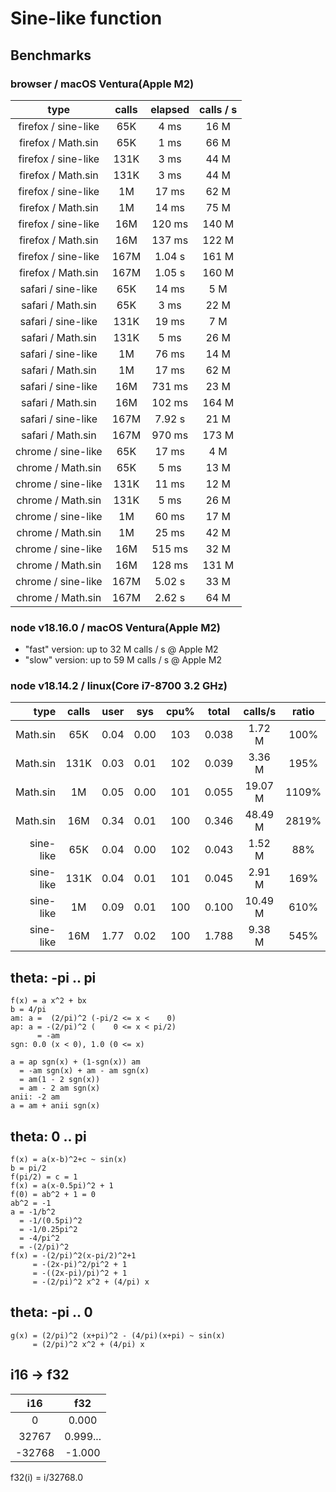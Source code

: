 # Sine-like function

## Benchmarks

### browser / macOS Ventura(Apple M2)

| type                | calls | elapsed | calls / s |
|:-------------------:|:-----:|:-------:|:---------:|
| firefox / sine-like |  65K  |   4 ms  |  16 M     |
| firefox / Math.sin  |  65K  |   1 ms  |  66 M     |
| firefox / sine-like | 131K  |   3 ms  |  44 M     |
| firefox / Math.sin  | 131K  |   3 ms  |  44 M     |
| firefox / sine-like |   1M  |  17 ms  |  62 M     |
| firefox / Math.sin  |   1M  |  14 ms  |  75 M     |
| firefox / sine-like |  16M  | 120 ms  | 140 M     |
| firefox / Math.sin  |  16M  | 137 ms  | 122 M     |
| firefox / sine-like | 167M  | 1.04 s  | 161 M     |
| firefox / Math.sin  | 167M  | 1.05 s  | 160 M     |
| safari  / sine-like |  65K  |  14 ms  |   5 M     |
| safari  / Math.sin  |  65K  |   3 ms  |  22 M     |
| safari  / sine-like | 131K  |  19 ms  |   7 M     |
| safari  / Math.sin  | 131K  |   5 ms  |  26 M     |
| safari  / sine-like |   1M  |  76 ms  |  14 M     |
| safari  / Math.sin  |   1M  |  17 ms  |  62 M     |
| safari  / sine-like |  16M  | 731 ms  |  23 M     |
| safari  / Math.sin  |  16M  | 102 ms  | 164 M     |
| safari  / sine-like | 167M  | 7.92 s  |  21 M     |
| safari  / Math.sin  | 167M  | 970 ms  | 173 M     |
| chrome  / sine-like |  65K  |  17 ms  |   4 M     |
| chrome  / Math.sin  |  65K  |   5 ms  |  13 M     |
| chrome  / sine-like | 131K  |  11 ms  |  12 M     |
| chrome  / Math.sin  | 131K  |   5 ms  |  26 M     |
| chrome  / sine-like |   1M  |  60 ms  |  17 M     |
| chrome  / Math.sin  |   1M  |  25 ms  |  42 M     |
| chrome  / sine-like |  16M  | 515 ms  |  32 M     |
| chrome  / Math.sin  |  16M  | 128 ms  | 131 M     |
| chrome  / sine-like | 167M  | 5.02 s  |  33 M     |
| chrome  / Math.sin  | 167M  | 2.62 s  |  64 M     |

### node v18.16.0 / macOS Ventura(Apple M2)

- "fast" version: up to 32 M calls / s @ Apple M2
- "slow" version: up to 59 M calls / s @ Apple M2

### node v18.14.2 / linux(Core i7-8700 3.2 GHz)

|      type | calls | user | sys  | cpu% | total | calls/s | ratio |
| --------: | :---: | :--: | :--: | :--: | :---: | :-----: | :---: |
|  Math.sin |  65K  | 0.04 | 0.00 | 103  | 0.038 | 1.72 M  | 100%  |
|  Math.sin | 131K  | 0.03 | 0.01 | 102  | 0.039 | 3.36 M  | 195%  |
|  Math.sin |  1M   | 0.05 | 0.00 | 101  | 0.055 | 19.07 M | 1109% |
|  Math.sin |  16M  | 0.34 | 0.01 | 100  | 0.346 | 48.49 M | 2819% |
| sine-like |  65K  | 0.04 | 0.00 | 102  | 0.043 | 1.52 M  |  88%  |
| sine-like | 131K  | 0.04 | 0.01 | 101  | 0.045 | 2.91 M  | 169%  |
| sine-like |  1M   | 0.09 | 0.01 | 100  | 0.100 | 10.49 M | 610%  |
| sine-like |  16M  | 1.77 | 0.02 | 100  | 1.788 | 9.38 M  | 545%  |

## theta: -pi .. pi

```
f(x) = a x^2 + bx
b = 4/pi
am: a =  (2/pi)^2 (-pi/2 <= x <    0)
ap: a = -(2/pi)^2 (    0 <= x < pi/2)
      = -am
sgn: 0.0 (x < 0), 1.0 (0 <= x)

a = ap sgn(x) + (1-sgn(x)) am
  = -am sgn(x) + am - am sgn(x)
  = am(1 - 2 sgn(x))
  = am - 2 am sgn(x)
anii: -2 am
a = am + anii sgn(x)
```

## theta: 0 .. pi

```
f(x) = a(x-b)^2+c ~ sin(x)
b = pi/2
f(pi/2) = c = 1
f(x) = a(x-0.5pi)^2 + 1
f(0) = ab^2 + 1 = 0
ab^2 = -1
a = -1/b^2
  = -1/(0.5pi)^2
  = -1/0.25pi^2
  = -4/pi^2
  = -(2/pi)^2
f(x) = -(2/pi)^2(x-pi/2)^2+1
     = -(2x-pi)^2/pi^2 + 1
     = -((2x-pi)/pi)^2 + 1
     = -(2/pi)^2 x^2 + (4/pi) x
```

## theta: -pi .. 0

```
g(x) = (2/pi)^2 (x+pi)^2 - (4/pi)(x+pi) ~ sin(x)
     = (2/pi)^2 x^2 + (4/pi) x
```

## i16 -> f32

|  i16   |   f32    |
| :----: | :------: |
|   0    |  0.000   |
| 32767  | 0.999... |
| -32768 |  -1.000  |

f32(i) = i/32768.0
